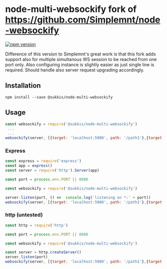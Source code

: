 # node-multi-websockify fork of https://github.com/Simplemnt/node-websockify

[![npm version](https://badge.fury.io/js/%40sukkis%2Fnode-multi-websockify.svg)](https://badge.fury.io/js/%40sukkis%2Fnode-multi-websockify)



Difference of this version to Simplemnt's great work is that this fork adds support also for multiple simultanous WS session to be reached from one port only. Also configuring instance is slightly easier as just single line is required. Should handle also server request upgrading accordingly.


## Installation 

```
npm install --save @sukkis/node-multi-websockify
```

## Usage

```javascript
const websockify = require('@sukkis/node-multi-websockify')
 ...
 ...
websockify(server, [{target: 'localhost:5900', path: '/path1'},{target: 'localhost:5900', path: '/path2'}]) // create websockify servers in array of objects
```
### Express

```javascript
const express = require('express')
const app = express()
const server = require('http').Server(app)

const port = process.env.PORT || 8080

const websockify = require('@sukkis/node-multi-websockify')

server.listen(port, () =>  console.log('listening on *:' + port))
websockify(server, [{target: 'localhost:5900', path: '/path1'},{target: 'localhost:5900', path: '/path2'}]) // create websockify servers in array of objects
```

### http (untested)
```javascript
const http = require('http')

const port = process.env.PORT || 8080

const websockify = require('@sukkis/node-multi-websockify')

const server = http.createServer()
server.listen(port)
websockify(server, [{target: 'localhost:5900', path: '/path1'},{target: 'localhost:5900', path: '/path2'}]) // create websockify servers in array of objects
```
